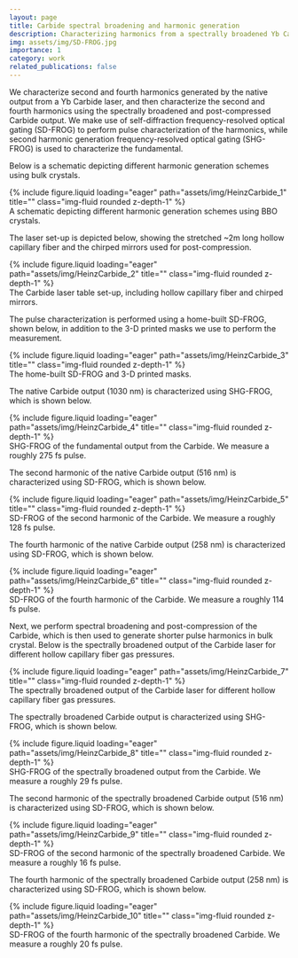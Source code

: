 ```yaml
---
layout: page
title: Carbide spectral broadening and harmonic generation
description: Characterizing harmonics from a spectrally broadened Yb Carbide laser using using self-diffraction frequency-resolved optical gating (SD-FROG).
img: assets/img/SD-FROG.jpg
importance: 1
category: work
related_publications: false
---
```


We characterize second and fourth harmonics generated by the native output from a Yb Carbide laser, and then characterize the second and fourth harmonics using the spectrally broadened and post-compressed Carbide output. 
We make use of self-diffraction frequency-resolved optical gating (SD-FROG) to perform pulse characterization of the harmonics, while second harmonic generation frequency-resolved optical gating (SHG-FROG) is used to characterize the fundamental.

Below is a schematic depicting different harmonic generation schemes using bulk crystals.

<div class="row">
    <div class="col-sm mt-3 mt-md-0">
        {% include figure.liquid loading="eager" path="assets/img/HeinzCarbide_1" title="" class="img-fluid rounded z-depth-1" %}
    </div>
</div>
<div class="caption">
    A schematic depicting different harmonic generation schemes using BBO crystals.
</div>

The laser set-up is depicted below, showing the stretched ~2m long hollow capillary fiber and the chirped mirrors used for post-compression.

<div class="row">
    <div class="col-sm mt-3 mt-md-0">
        {% include figure.liquid loading="eager" path="assets/img/HeinzCarbide_2" title="" class="img-fluid rounded z-depth-1" %}
    </div>
</div>
<div class="caption">
    The Carbide laser table set-up, including hollow capillary fiber and chirped mirrors.
</div>

The pulse characterization is performed using a home-built SD-FROG, shown below, in addition to the 3-D printed masks we use to perform the measurement.

<div class="row">
    <div class="col-sm mt-3 mt-md-0">
        {% include figure.liquid loading="eager" path="assets/img/HeinzCarbide_3" title="" class="img-fluid rounded z-depth-1" %}
    </div>
</div>
<div class="caption">
    The home-built SD-FROG and 3-D printed masks.
</div>

The native Carbide output (1030 nm) is characterized using SHG-FROG, which is shown below.

<div class="row">
    <div class="col-sm mt-3 mt-md-0">
        {% include figure.liquid loading="eager" path="assets/img/HeinzCarbide_4" title="" class="img-fluid rounded z-depth-1" %}
    </div>
</div>
<div class="caption">
    SHG-FROG of the fundamental output from the Carbide. We measure a roughly 275 fs pulse.
</div>

The second harmonic of the native Carbide output (516 nm) is characterized using SD-FROG, which is shown below.

<div class="row">
    <div class="col-sm mt-3 mt-md-0">
        {% include figure.liquid loading="eager" path="assets/img/HeinzCarbide_5" title="" class="img-fluid rounded z-depth-1" %}
    </div>
</div>
<div class="caption">
    SD-FROG of the second harmonic of the Carbide. We measure a roughly 128 fs pulse.
</div>

The fourth harmonic of the native Carbide output (258 nm) is characterized using SD-FROG, which is shown below.

<div class="row">
    <div class="col-sm mt-3 mt-md-0">
        {% include figure.liquid loading="eager" path="assets/img/HeinzCarbide_6" title="" class="img-fluid rounded z-depth-1" %}
    </div>
</div>
<div class="caption">
    SD-FROG of the fourth harmonic of the Carbide. We measure a roughly 114 fs pulse.
</div>

Next, we perform spectral broadening and post-compression of the Carbide, which is then used to generate shorter pulse harmonics in bulk crystal.
Below is the spectrally broadened output of the Carbide laser for different hollow capillary fiber gas pressures.

<div class="row">
    <div class="col-sm mt-3 mt-md-0">
        {% include figure.liquid loading="eager" path="assets/img/HeinzCarbide_7" title="" class="img-fluid rounded z-depth-1" %}
    </div>
</div>
<div class="caption">
    The spectrally broadened output of the Carbide laser for different hollow capillary fiber gas pressures.
</div>

The spectrally broadened Carbide output is characterized using SHG-FROG, which is shown below.

<div class="row">
    <div class="col-sm mt-3 mt-md-0">
        {% include figure.liquid loading="eager" path="assets/img/HeinzCarbide_8" title="" class="img-fluid rounded z-depth-1" %}
    </div>
</div>
<div class="caption">
    SHG-FROG of the spectrally broadened output from the Carbide. We measure a roughly 29 fs pulse.
</div>

The second harmonic of the spectrally broadened Carbide output (516 nm) is characterized using SD-FROG, which is shown below.

<div class="row">
    <div class="col-sm mt-3 mt-md-0">
        {% include figure.liquid loading="eager" path="assets/img/HeinzCarbide_9" title="" class="img-fluid rounded z-depth-1" %}
    </div>
</div>
<div class="caption">
    SD-FROG of the second harmonic of the spectrally broadened Carbide. We measure a roughly 16 fs pulse.
</div>

The fourth harmonic of the spectrally broadened Carbide output (258 nm) is characterized using SD-FROG, which is shown below.

<div class="row">
    <div class="col-sm mt-3 mt-md-0">
        {% include figure.liquid loading="eager" path="assets/img/HeinzCarbide_10" title="" class="img-fluid rounded z-depth-1" %}
    </div>
</div>
<div class="caption">
    SD-FROG of the fourth harmonic of the spectrally broadened Carbide. We measure a roughly 20 fs pulse.
</div>
